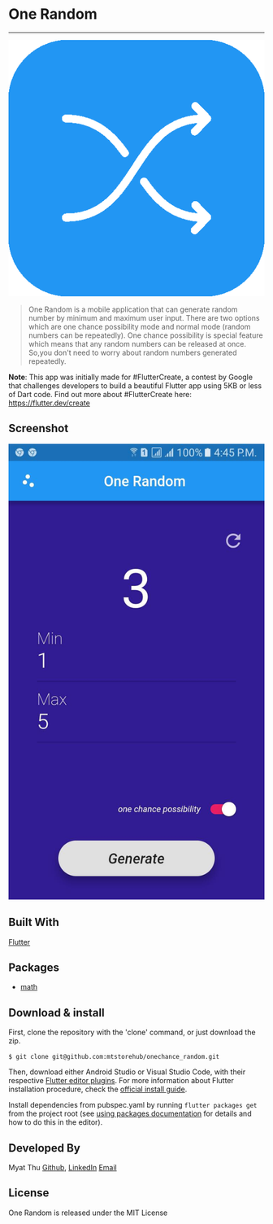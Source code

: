 # One Random
------
![logo](./icon/icon.png)

> One Random is a mobile application that can generate random number by minimum and maximum user input. There are two options which are one chance possibility mode and normal mode (random numbers can be repeatedly). One chance possibility is special feature which means that any random numbers can be released at once. So,you don't need to worry about random numbers generated repeatedly. 

**Note**: This app was initially made for #FlutterCreate, a contest by Google that challenges developers to build a beautiful Flutter app using 5KB or less of Dart code.
Find out more about #FlutterCreate here: https://flutter.dev/create

## Screenshot
![screenshot](./icon/screenshot.jpg)

## Built With
[Flutter](https://flutter.dev/)

## Packages
* [math](https://api.dartlang.org/stable/2.2.0/dart-math/dart-math-library.html)

## Download & install
First, clone the repository with the 'clone' command, or just download the zip.

```
$ git clone git@github.com:mtstorehub/onechance_random.git
```

Then, download either Android Studio or Visual Studio Code, with their respective [Flutter editor plugins](https://flutter.io/get-started/editor/). For more information about Flutter installation procedure, check the [official install guide](https://flutter.io/get-started/install/).

Install dependencies from pubspec.yaml by running `flutter packages get` from the project root (see [using packages documentation](https://flutter.io/using-packages/#adding-a-package-dependency-to-an-app) for details and how to do this in the editor).

## Developed By
Myat Thu [Github](https://github.com/mtstorehub), [LinkedIn](https://www.linkedin.com/in/myat-thu-47a973128)
[Email](myatthu2018@ucsy.edu.mm)

## License
One Random is released under the MIT License
